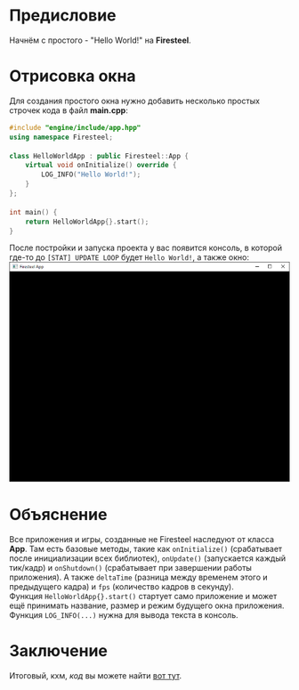 # Предисловие
Начнём с простого - "Hello World!" на **Firesteel**.

# Отрисовка окна
Для создания простого окна нужно добавить несколько простых строчек кода в файл **main.cpp**:
``` cpp
#include "engine/include/app.hpp"
using namespace Firesteel;

class HelloWorldApp : public Firesteel::App {
    virtual void onInitialize() override {
        LOG_INFO("Hello World!");
    }
};

int main() {
    return HelloWorldApp{}.start();
}
```
После постройки и запуска проекта у вас появится консоль, в которой где-то до `[STAT] UPDATE LOOP` будет `Hello World!`, а также окно:
![Как выглядит окно](../../assets/your-own-window.png)

# Объяснение
Все приложения и игры, созданные не Firesteel наследуют от класса **App**. Там есть базовые методы, такие как `onInitialize()` (срабатывает после инициализации всех библиотек), `onUpdate()` (запускается каждый тик/кадр) и `onShutdown()` (срабатывает при завершении работы приложения). А также `deltaTime` (разница между временем этого и предыдущего кадра) и `fps` (количество кадров в секунду).  
Функция `HelloWorldApp{}.start()` стартует само приложение и может ещё принимать название, размер и режим будущего окна приложения. Функция `LOG_INFO(...)` нужна для вывода текста в консоль.

# Заключение
Итоговый, кхм, *код* вы можете найти [вот тут](https://github.com/xanytka-devs/fs-examples/blob/main/Window/main.cpp).